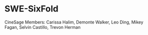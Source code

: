 # SWE-SixFold
 CineSage
Members: Carissa Halim, Demonte Walker, Leo Ding, Mikey Fagan, Selvin Castillo, Trevon Herman
